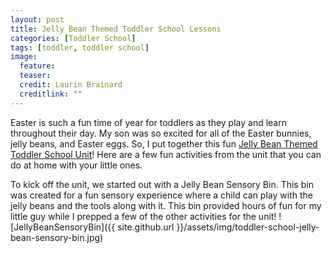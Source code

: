```yaml
---
layout: post
title: Jelly Bean Themed Toddler School Lessons
categories: [Toddler School]
tags: [toddler, toddler school]
image:
  feature: 
  teaser: 
  credit: Laurin Brainard
  creditlink: ""
---
```

Easter is such a fun time of year for toddlers as they play and learn throughout their day. My son was so excited for all of the Easter bunnies, jelly beans, and Easter eggs. So, I put together this fun [Jelly Bean Themed Toddler School Unit](https://www.teacherspayteachers.com/Product/Toddler-Lesson-Plans-Jelly-Bean-Themed-Lessons-4886650?utm_source=TPB%20Blog&utm_campaign=Jelly%20Bean%20Toddler%20School%20Post)! Here are a few fun activities from the unit that you can do at home with your little ones. 

To kick off the unit, we started out with a Jelly Bean Sensory Bin. This bin was created for a fun sensory experience where a child can play with the jelly beans and the tools along with it. This bin provided hours of fun for my little guy while I prepped a few of the other activities for the unit!
![JellyBeanSensoryBin]({{ site.github.url }}/assets/img/toddler-school-jelly-bean-sensory-bin.jpg)


